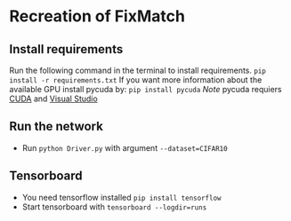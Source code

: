 # Recreation of FixMatch
## Install requirements
Run the following command in the terminal to install requirements.
`pip install -r requirements.txt`
If you want more information about the available GPU install pycuda by:
`pip install pycuda`
*Note* pycuda requiers [CUDA](https://developer.nvidia.com/cuda-downloads) and [Visual Studio](https://visualstudio.microsoft.com/)

## Run the network
* Run `python Driver.py` with argument `--dataset=CIFAR10`

## Tensorboard
* You need tensorflow installed `pip install tensorflow`
* Start tensorboard with `tensorboard --logdir=runs`
